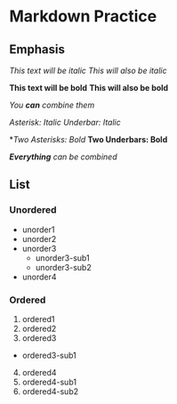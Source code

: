 # Markdown Practice


## Emphasis 

*This text will be italic*
_This will also be italic_

**This text will be bold**
__This will also be bold__

_You **can** combine them_


*Asterisk: Italic*
_Underbar: Italic_

**Two Asterisks: Bold*
__Two Underbars: Bold__

*__Everything__ can be combined*


## List

### Unordered
* 	unorder1
* unorder2
* unorder3
  * unorder3-sub1
  * unorder3-sub2
* unorder4


### Ordered
1. ordered1
2. ordered2
3. ordered3
  * ordered3-sub1
4. ordered4
  1. ordered4-sub1
  2. ordered4-sub2
